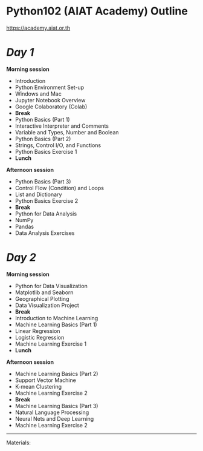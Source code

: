 # Python102 (AIAT Academy) **Outline**
https://academy.aiat.or.th



# ***Day 1***

**Morning session**
* Introduction
* Python Environment Set-up
 * Windows and Mac
* Jupyter Notebook Overview
* Google Colaboratory (Colab)
* **Break**
* Python Basics (Part 1)
 * Interactive Interpreter and Comments
 * Variable and Types, Number and Boolean
* Python Basics (Part 2) 
 * Strings, Control I/O, and Functions 
* Python Basics Exercise 1
* **Lunch**
 
**Afternoon session**

* Python Basics (Part 3)
 * Control Flow (Condition) and Loops
 * List and Dictionary
* Python Basics Exercise 2
* **Break**
* Python for Data Analysis
 * NumPy
 * Pandas
 * Data Analysis Exercises



# ***Day 2***

**Morning session**
* Python for Data Visualization
 * Matplotlib and Seaborn
 * Geographical Plotting
* Data Visualization Project
* **Break**
* Introduction to Machine Learning 
* Machine Learning Basics (Part 1)
 * Linear Regression
 * Logistic Regression
* Machine Learning Exercise 1
* **Lunch**

 
**Afternoon session**

* Machine Learning Basics (Part 2)
 * Support Vector Machine
 * K-mean Clustering
* Machine Learning Exercise 2
* **Break**
* Machine Learning Basics (Part 3)
 * Natural Language Processing
 * Neural Nets and Deep Learning
* Machine Learning Exercise 2

---

Materials: 
